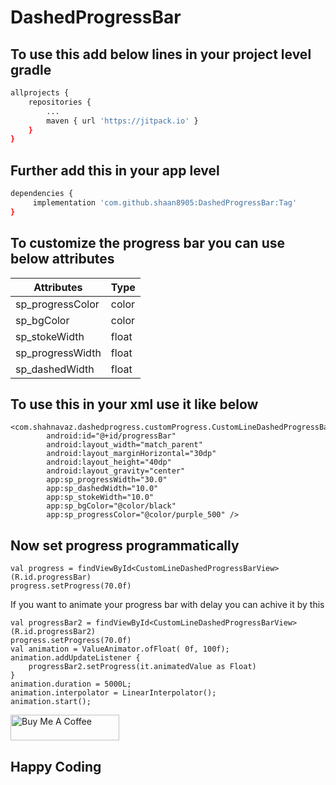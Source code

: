 # DashedProgressBar
## To use this add below lines in your project level gradle
``` sh
allprojects {
	repositories {
	    ...
		maven { url 'https://jitpack.io' }
	}
}
```

## Further add this in your app level
```sh
dependencies {
	 implementation 'com.github.shaan8905:DashedProgressBar:Tag'
}
```

## To customize the progress bar you can use below attributes
| Attributes | Type |
| ------ | ------ |
| sp_progressColor | color |
| sp_bgColor | color |
| sp_stokeWidth | float |
| sp_progressWidth | float |
| sp_dashedWidth | float |

## To use this in your xml use it like below
```
<com.shahnavaz.dashedprogress.customProgress.CustomLineDashedProgressBarView
        android:id="@+id/progressBar"
        android:layout_width="match_parent"
        android:layout_marginHorizontal="30dp"
        android:layout_height="40dp"
        android:layout_gravity="center"
        app:sp_progressWidth="30.0"
        app:sp_dashedWidth="10.0"
        app:sp_stokeWidth="10.0"
        app:sp_bgColor="@color/black"
        app:sp_progressColor="@color/purple_500" />
```

## Now set progress programmatically
```
val progress = findViewById<CustomLineDashedProgressBarView>(R.id.progressBar)
progress.setProgress(70.0f)
```

If you want to animate your progress bar with delay you can achive it by this
```
val progressBar2 = findViewById<CustomLineDashedProgressBarView>(R.id.progressBar2)
progress.setProgress(70.0f)
val animation = ValueAnimator.ofFloat( 0f, 100f);
animation.addUpdateListener {
    progressBar2.setProgress(it.animatedValue as Float)
}
animation.duration = 5000L;
animation.interpolator = LinearInterpolator();
animation.start();
```

<a href="https://paypal.me/shaan8905?country.x=IN&locale.x=en_GB" target="_blank"><img src="https://cdn.buymeacoffee.com/buttons/default-orange.png" alt="Buy Me A Coffee" height="41" width="174"></a>

## Happy Coding
